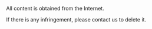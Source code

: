 All content is obtained from the Internet. 

If there is any infringement, please contact us to delete it.
